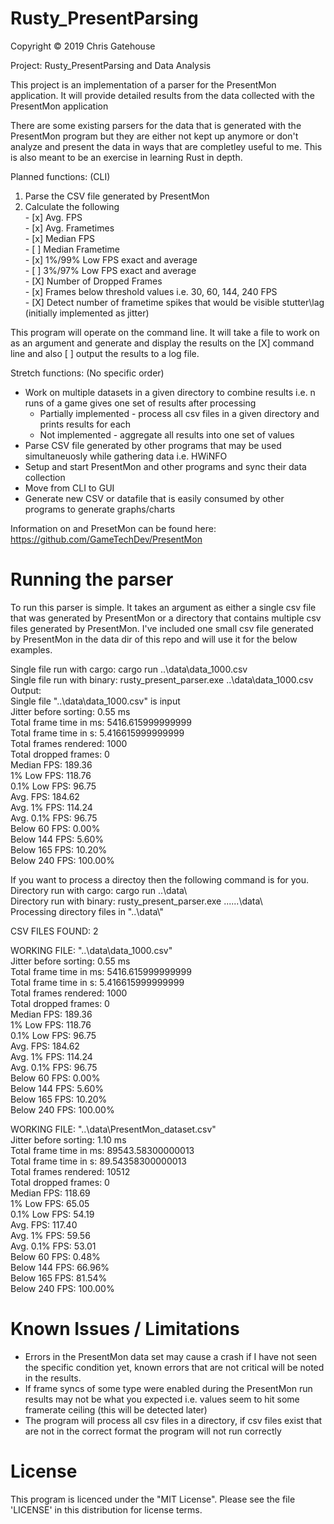 # Rusty_PresentParsing
Copyright © 2019 Chris Gatehouse

Project: Rusty_PresentParsing and Data Analysis

This project is an implementation of a parser for the PresentMon application. It will provide detailed results from the data collected with the PresentMon application

There are some existing parsers for the data that is generated with the PresentMon program but they are either not kept up anymore or don't analyze and present the data in ways that are completley useful to me. This is also meant to be an exercise in learning Rust in depth.

Planned functions: (CLI)
  1. Parse the CSV file generated by PresentMon
  2. Calculate the following  
    - [x] Avg. FPS  
    - [x] Avg. Frametimes  
    - [x] Median FPS  
    - [ ] Median Frametime  
    - [x] 1%/99% Low FPS exact and average  
    - [ ] 3%/97% Low FPS exact and average  
    - [X] Number of Dropped Frames  
    - [x] Frames below threshold values i.e. 30, 60, 144, 240 FPS  
    - [X] Detect number of frametime spikes that would be visible stutter\lag (initially implemented as jitter)

This program will operate on the command line. It will take a file to work on as an argument and generate and display the results on the [X] command line and also [ ] output the results to a log file.  

Stretch functions: (No specific order)
  - Work on multiple datasets in a given directory to combine results i.e. n runs of a game gives one set of results after processing
     - Partially implemented - process all csv files in a given directory and prints results for each
     - Not implemented - aggregate all results into one set of values
  - Parse CSV file generated by other programs that may be used simultaneuosly while gathering data i.e. HWiNFO  
  - Setup and start PresentMon and other programs and sync their data collection  
  - Move from CLI to GUI  
  - Generate new CSV or datafile that is easily consumed by other programs to generate graphs/charts  
  
Information on and PresetMon can be found here: https://github.com/GameTechDev/PresentMon

# Running the parser
To run this parser is simple. It takes an argument as either a single csv file that was generated by PresentMon or a directory that contains multiple csv files generated by PresentMon. I've included one small csv file generated by PresentMon in the data dir of this repo and will use it for the below examples.
  
Single file run with cargo: cargo run ..\data\data_1000.csv  
Single file run with binary: rusty_present_parser.exe ..\data\data_1000.csv  
Output:   
Single file "..\\data\\data_1000.csv" is input  
Jitter before sorting: 0.55 ms  
Total frame time in ms: 5416.615999999999  
Total frame time in s: 5.416615999999999  
Total frames rendered: 1000  
Total dropped frames: 0  
Median FPS:     189.36  
1% Low FPS:     118.76  
0.1% Low FPS:   96.75  
Avg. FPS:       184.62  
Avg. 1% FPS:    114.24  
Avg. 0.1% FPS:  96.75  
Below 60 FPS:   0.00%  
Below 144 FPS:  5.60%  
Below 165 FPS:  10.20%  
Below 240 FPS:  100.00%  

If you want to process a directoy then the following command is for you.  
Directory run with cargo: cargo run ..\data\  
Directory run with binary:  rusty_present_parser.exe ..\..\..\data\  
Processing directory files in "..\\data\\"  
    
CSV FILES FOUND: 2  
    
WORKING FILE: "..\\data\\data_1000.csv"  
Jitter before sorting: 0.55 ms  
Total frame time in ms: 5416.615999999999  
Total frame time in s: 5.416615999999999  
Total frames rendered: 1000  
Total dropped frames: 0  
Median FPS:     189.36  
1% Low FPS:     118.76  
0.1% Low FPS:   96.75  
Avg. FPS:       184.62  
Avg. 1% FPS:    114.24  
Avg. 0.1% FPS:  96.75  
Below 60 FPS:   0.00%  
Below 144 FPS:  5.60%  
Below 165 FPS:  10.20%  
Below 240 FPS:  100.00%  
  
  
WORKING FILE: "..\\data\\PresentMon_dataset.csv"  
Jitter before sorting: 1.10 ms  
Total frame time in ms: 89543.58300000013  
Total frame time in s: 89.54358300000013  
Total frames rendered: 10512  
Total dropped frames: 0  
Median FPS:     118.69  
1% Low FPS:     65.05  
0.1% Low FPS:   54.19  
Avg. FPS:       117.40  
Avg. 1% FPS:    59.56  
Avg. 0.1% FPS:  53.01  
Below 60 FPS:   0.48%  
Below 144 FPS:  66.96%  
Below 165 FPS:  81.54%  
Below 240 FPS:  100.00%  

# Known Issues / Limitations  
  - Errors in the PresentMon data set may cause a crash if I have not seen the specific condition yet, known errors that are not critical will be noted in the results.  
  - If frame syncs of some type were enabled during the PresentMon run results may not be what you expected i.e. values seem to hit some framerate ceiling (this will be detected later)  
  - The program will process all csv files in a directory, if csv files exist that are not in the correct format the program will not run correctly  

# License

This program is licenced under the "MIT License". Please see the file 'LICENSE' in this distribution for license terms.

